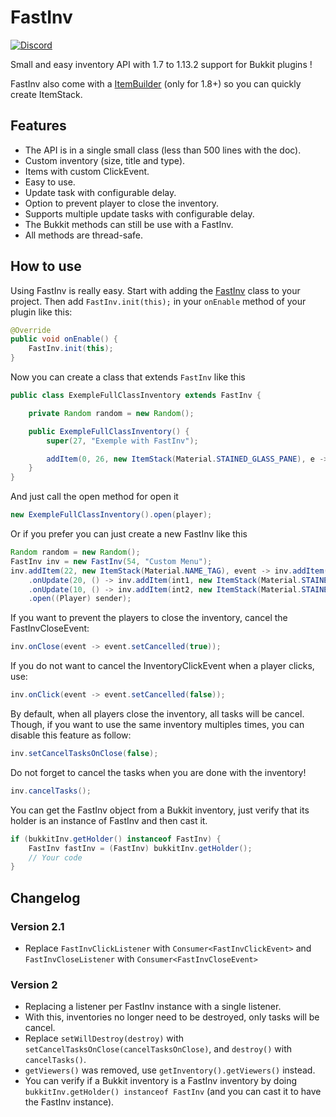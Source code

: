 # FastInv
[![Discord](https://img.shields.io/discord/390919659874156560.svg?colorB=7289da&label=discord&logo=discord&logoColor=white)](https://discord.gg/q9UwaBT)

Small and easy inventory API with 1.7 to 1.13.2 support for Bukkit plugins !

FastInv also come with a [ItemBuilder](src/main/java/fr/mrmicky/fastinv/ItemBuilder.java) (only for 1.8+) so you can quickly create ItemStack.

## Features
* The API is in a single small class (less than 500 lines with the doc).
* Custom inventory (size, title and type).
* Items with custom ClickEvent.
* Easy to use.
* Update task with configurable delay.
* Option to prevent player to close the inventory.
* Supports multiple update tasks with configurable delay.
* The Bukkit methods can still be use with a FastInv.
* All methods are thread-safe.

## How to use
Using FastInv is really easy. Start with adding the [FastInv](src/main/java/fr/mrmicky/fastinv/FastInv.java) class to your project. Then add `FastInv.init(this);` in your `onEnable` method of your plugin like this:
```java
@Override
public void onEnable() {
	FastInv.init(this);
}
```

Now you can create a class that extends `FastInv` like this
```java
public class ExempleFullClassInventory extends FastInv {

    private Random random = new Random();

    public ExempleFullClassInventory() {
        super(27, "Exemple with FastInv");

        addItem(0, 26, new ItemStack(Material.STAINED_GLASS_PANE), e -> e.getItem().setDurability((short) random.nextInt(16)));
    }
}
```

And just call the open method for open it
```java
new ExempleFullClassInventory().open(player);
```

Or if you prefer you can just create a new FastInv like this
```java
Random random = new Random();
FastInv inv = new FastInv(54, "Custom Menu");
inv.addItem(22, new ItemStack(Material.NAME_TAG), event -> inv.addItem(new ItemStack(Material.OBSIDIAN)))
	.onUpdate(20, () -> inv.addItem(int1, new ItemStack(Material.STAINED_GLASS_PANE, 1, (byte) random.nextInt(15))))
	.onUpdate(10, () -> inv.addItem(int2, new ItemStack(Material.STAINED_GLASS_PANE, 1, (byte) random.nextInt(15))))
	.open((Player) sender);
```

If you want to prevent the players to close the inventory, cancel the FastInvCloseEvent:
```java
inv.onClose(event -> event.setCancelled(true));
```

If you do not want to cancel the InventoryClickEvent when a player clicks, use:
```java
inv.onClick(event -> event.setCancelled(false));
```

By default, when all players close the inventory, all tasks will be cancel. Though, if you
want to use the same inventory multiples times, you can disable this feature as follow:
```java
inv.setCancelTasksOnClose(false);
```
Do not forget to cancel the tasks when you are done with the inventory!
```java
inv.cancelTasks();
```

You can get the FastInv object from a Bukkit inventory, just verify that its holder is an instance of FastInv and then cast it.
```java
if (bukkitInv.getHolder() instanceof FastInv) {
	FastInv fastInv = (FastInv) bukkitInv.getHolder();
	// Your code
}
```

## Changelog
### Version 2.1
* Replace `FastInvClickListener` with `Consumer<FastInvClickEvent>` and `FastInvCloseListener` with `Consumer<FastInvCloseEvent>`

### Version 2
* Replacing a listener per FastInv instance with a single listener.
* With this, inventories no longer need to be destroyed, only tasks will be cancel.
* Replace `setWillDestroy(destroy)` with `setCancelTasksOnClose(cancelTasksOnClose)`, and `destroy()` with `cancelTasks()`.
* `getViewers()` was removed, use `getInventory().getViewers()` instead.
* You can verify if a Bukkit inventory is a FastInv inventory by doing `bukkitInv.getHolder() instanceof FastInv` (and you can cast it to have the FastInv instance).
